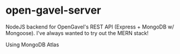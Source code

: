 # open-gavel-server

NodeJS backend for OpenGavel's REST API (Express + MongoDB w/ Mongoose). I've always wanted to try out the MERN stack!

Using MongoDB Atlas
